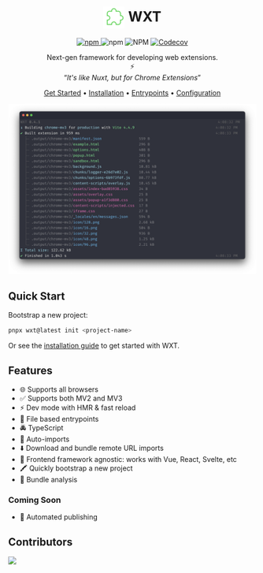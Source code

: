 <h1 align="center">
  <img style="vertical-align:middle" width="44" src="./docs/public/hero-logo.svg" alt="WXT Logo">
  <span>WXT</span>
</h1>

<p align="center">
  <a href="https://www.npmjs.com/package/wxt" target="_blank">
    <img alt="npm" src="https://img.shields.io/npm/v/wxt?labelColor=black&color=%234fa048">
  </a>
  <span> </span>
  <img alt="npm" src="https://img.shields.io/npm/dm/wxt?labelColor=black&color=%234fa048">
  <span> </span>
  <img alt="NPM" src="https://img.shields.io/npm/l/wxt?labelColor=black&color=%234fa048">
  <span> </span>
  <a href="https://codecov.io/github/wxt-dev/wxt" target="_blank">
    <img alt="Codecov" src="https://img.shields.io/codecov/c/github/wxt-dev/wxt?labelColor=black&color=%234fa048">
  </a>
</p>

<p align="center">
  <span>Next-gen framework for developing web extensions.</span>
  <br/>
  <span>⚡</span>
  <br/>
  <q><i>It's like Nuxt, but for Chrome Extensions</i></q>
</p>

<p align="center">
  <a href="https://wxt.dev" target="_blank">Get Started</a>
  &bull;
  <a href="https://wxt.dev/get-started/installation.html" target="_blank">Installation</a>
  &bull;
  <a href="https://wxt.dev/guide/background.html" target="_blank">Entrypoints</a>
  &bull;
  <a href="https://wxt.dev/config.html" target="_blank">Configuration</a>
</p>

![Example CLI Output](./docs/assets/cli-output.png)

## Quick Start

Bootstrap a new project:

```sh
pnpx wxt@latest init <project-name>
```

Or see the [installation guide](https://wxt.dev/get-started/installation.html) to get started with WXT.

## Features

- 🌐 Supports all browsers
- ✅ Supports both MV2 and MV3
- ⚡ Dev mode with HMR & fast reload
- 📂 File based entrypoints
- 🚔 TypeScript
- 🦾 Auto-imports
- ⬇️ Download and bundle remote URL imports
- 🎨 Frontend framework agnostic: works with Vue, React, Svelte, etc
- 🖍️ Quickly bootstrap a new project
- 📏 Bundle analysis

### Coming Soon

- 🤖 Automated publishing

## Contributors

<a href="https://github.com/wxt-dev/wxt/graphs/contributors">
  <img src="https://contrib.rocks/image?repo=wxt-dev/wxt" />
</a>
